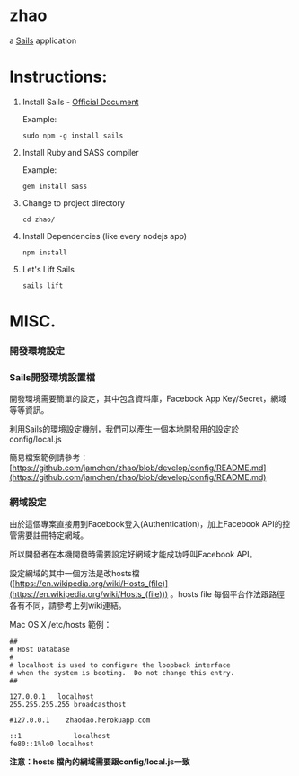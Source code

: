 # zhao

a [Sails](http://sailsjs.org) application


# Instructions:

1. Install Sails - [Official Document](http://sailsjs.org/get-started)

	Example:
	
	```
	sudo npm -g install sails
	```

1. Install Ruby and SASS compiler

	Example:
	
	```
	gem install sass
	```
	
1. Change to project directory

	```
	cd zhao/
	```

1. Install Dependencies (like every nodejs app)

	```
	npm install
	```
	
1. Let's Lift Sails

	```
	sails lift
	```

# MISC.

### 開發環境設定

### Sails開發環境設置檔
開發環境需要簡單的設定，其中包含資料庫，Facebook App Key/Secret，網域等等資訊。

利用Sails的環境設定機制，我們可以產生一個本地開發用的設定於 config/local.js

簡易檔案範例請參考：[https://github.com/jamchen/zhao/blob/develop/config/README.md](https://github.com/jamchen/zhao/blob/develop/config/README.md)

### 網域設定
由於這個專案直接用到Facebook登入(Authentication)，加上Facebook API的控管需要註冊特定網域。

所以開發者在本機開發時需要設定好網域才能成功呼叫Facebook API。

設定網域的其中一個方法是改hosts檔 ([https://en.wikipedia.org/wiki/Hosts_(file)](https://en.wikipedia.org/wiki/Hosts_(file)))
。hosts file 每個平台作法跟路徑各有不同，請參考上列wiki連結。

Mac OS X /etc/hosts 範例：

	##
	# Host Database
	#
	# localhost is used to configure the loopback interface
	# when the system is booting.  Do not change this entry.
	##

	127.0.0.1	localhost
	255.255.255.255	broadcasthost
	
	#127.0.0.1    zhaodao.herokuapp.com
	
	::1             localhost 
	fe80::1%lo0	localhost


**注意：hosts 檔內的網域需要跟config/local.js一致**
